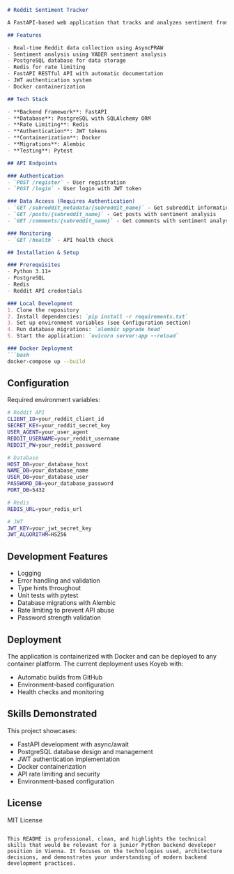 ```markdown
# Reddit Sentiment Tracker

A FastAPI-based web application that tracks and analyzes sentiment from Reddit posts and comments in real-time. This project demonstrates backend development skills with Python, FastAPI, PostgreSQL.

## Features

- Real-time Reddit data collection using AsyncPRAW
- Sentiment analysis using VADER sentiment analysis
- PostgreSQL database for data storage
- Redis for rate limiting
- FastAPI RESTful API with automatic documentation
- JWT authentication system
- Docker containerization

## Tech Stack

- **Backend Framework**: FastAPI
- **Database**: PostgreSQL with SQLAlchemy ORM
- **Rate Limiting**: Redis
- **Authentication**: JWT tokens
- **Containerization**: Docker
- **Migrations**: Alembic
- **Testing**: Pytest

## API Endpoints

### Authentication
- `POST /register` - User registration
- `POST /login` - User login with JWT token

### Data Access (Requires Authentication)
- `GET /subreddit_metadata/{subreddit_name}` - Get subreddit information
- `GET /posts/{subreddit_name}` - Get posts with sentiment analysis
- `GET /comments/{subreddit_name}` - Get comments with sentiment analysis

### Monitoring
- `GET /health` - API health check

## Installation & Setup

### Prerequisites
- Python 3.11+
- PostgreSQL
- Redis
- Reddit API credentials

### Local Development
1. Clone the repository
2. Install dependencies: `pip install -r requirements.txt`
3. Set up environment variables (see Configuration section)
4. Run database migrations: `alembic upgrade head`
5. Start the application: `uvicorn server:app --reload`

### Docker Deployment
```bash
docker-compose up --build
```

## Configuration

Required environment variables:

```bash
# Reddit API
CLIENT_ID=your_reddit_client_id
SECRET_KEY=your_reddit_secret_key
USER_AGENT=your_user_agent
REDDIT_USERNAME=your_reddit_username
REDDIT_PW=your_reddit_password

# Database
HOST_DB=your_database_host
NAME_DB=your_database_name
USER_DB=your_database_user
PASSWORD_DB=your_database_password
PORT_DB=5432

# Redis
REDIS_URL=your_redis_url

# JWT
JWT_KEY=your_jwt_secret_key
JWT_ALGORITHM=HS256
```

## Development Features

- Logging
- Error handling and validation
- Type hints throughout
- Unit tests with pytest
- Database migrations with Alembic
- Rate limiting to prevent API abuse
- Password strength validation

## Deployment

The application is containerized with Docker and can be deployed to any container platform. The current deployment uses Koyeb with:

- Automatic builds from GitHub
- Environment-based configuration
- Health checks and monitoring

## Skills Demonstrated

This project showcases:
- FastAPI development with async/await
- PostgreSQL database design and management
- JWT authentication implementation
- Docker containerization
- API rate limiting and security
- Environment-based configuration

## License

MIT License
```

This README is professional, clean, and highlights the technical skills that would be relevant for a junior Python backend developer position in Vienna. It focuses on the technologies used, architecture decisions, and demonstrates your understanding of modern backend development practices.
